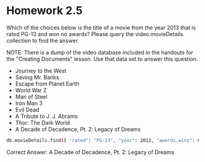 # Homework 2.5

Which of the choices below is the title of a movie from the year 2013 that is rated PG-13 and won no awards? Please query the video.movieDetails collection to find the answer.

NOTE: There is a dump of the video database included in the handouts for the "Creating Documents" lesson. Use that data set to answer this question.

* Journey to the West
* Saving Mr. Banks
* Escape from Planet Earth
* World War Z
* Man of Steel
* Iron Man 3
* Evil Dead
* A Tribute to J. J. Abrams
* Thor: The Dark World
* A Decade of Decadence, Pt. 2: Legacy of Dreams

```bash
db.movieDetails.find({ "rated": "PG-13", "year": 2013, "awards.wins": 0})
```

Correct Answer: A Decade of Decadence, Pt. 2: Legacy of Dreams